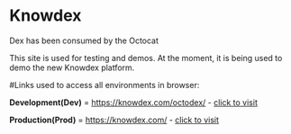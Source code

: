 # Knowdex
Dex has been consumed by the Octocat

This site is used for testing and demos. At the moment, it is being used to demo the new Knowdex platform.

#Links used to access all environments in browser:

**Development(Dev)** = https://knowdex.com/octodex/
	- [click to visit](https://knowdex.com/octodex/)

**Production(Prod)** = https://knowdex.com/
	- [click to visit](https://knowdex.com/)
